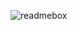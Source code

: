 ![readmebox](https://github.com/pepypeppep/pepypeppep/assets/28555319/3c7fa33f-805d-4927-b4a0-5c64803612fb)
